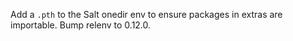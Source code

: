 Add a `.pth` to the Salt onedir env to ensure packages in extras are importable. Bump relenv to 0.12.0.
